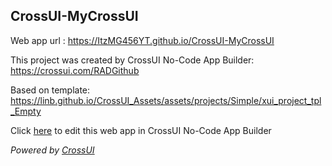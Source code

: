 ## CrossUI-MyCrossUI
Web app url : https://ItzMG456YT.github.io/CrossUI-MyCrossUI

This project was created by CrossUI No-Code App Builder: https://crossui.com/RADGithub

Based on template: https://linb.github.io/CrossUI_Assets/assets/projects/Simple/xui_project_tpl_Empty

Click [here](https://crossui.com/RADGithub/#!from=github&owner=ItzMG456YT&repo=CrossUI-MyCrossUI) to edit this web app in CrossUI No-Code App Builder

<i>Powered by [CrossUI](https://crossui.com)</i>

